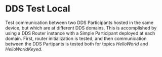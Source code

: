 # DDS Test Local

Test communication between two DDS Participants hosted in the same device, but which are at different DDS domains.
This is accomplished by using a DDS Router instance with a Simple Participant deployed at each domain.
First, router initialization is tested, and then communication between the DDS Partipants is tested both for topics
*HelloWorld* and *HelloWorldKeyed*.
